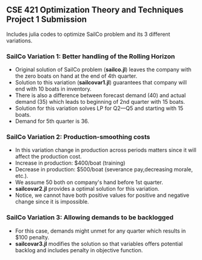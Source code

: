 ## **CSE 421 Optimization Theory and Techniques Project 1 Submission**

  Includes julia codes to optimize SailCo problem and its 3 different variations.
  ### SailCo Variation 1: Better handling of the Rolling Horizon
  - Original solution of SailCo problem (**sailco.jl**) leaves the company with the zero boats on hand at the end of 4th quarter.
  - Solution to this variation (**sailcovar1.jl**) guarantees that company will end with 10 boats in inventory.
  - There is also a difference between forecast demand (40) and actual demand (35) which leads to beginning of 2nd quarter with 15 boats.
  - Solution for this variation solves LP for Q2—Q5 and starting with 15 boats.
  - Demand for 5th quarter is 36.
  ### SailCo Variation 2: Production-smoothing costs
  - In this variation change in production across periods matters since it will affect the production cost.
  - Increase in production: $400/boat (training)
  - Decrease in production: $500/boat (severance pay,decreasing morale, etc.).
  - We assume 50 both on company's hand before 1st quarter.
  - **sailcovar2.jl** provides a optimal solution for this variation.
  - Notice, we cannot have both positive values for positive and negative change since it is impossible.
  ### SailCo Variation 3: Allowing demands to be backlogged
  - For this case, demands might unmet for any quarter which results in $100 penalty.
  - **sailcovar3.jl** modifies the solution so that variables offers potential backlog and includes penalty in objective function.
